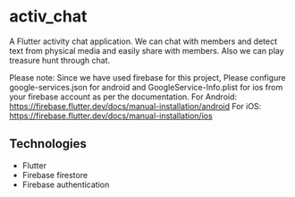 # activ_chat

A Flutter activity chat application. We can chat with members and detect text from physical media and easily share with members. Also we can play treasure hunt through chat.

Please note: Since we have used firebase for this project, Please configure google-services.json for android and GoogleService-Info.plist for ios from your firebase account as per the documentation.
For Android: https://firebase.flutter.dev/docs/manual-installation/android
For iOS: https://firebase.flutter.dev/docs/manual-installation/ios

## Technologies
- Flutter
- Firebase firestore
- Firebase authentication
